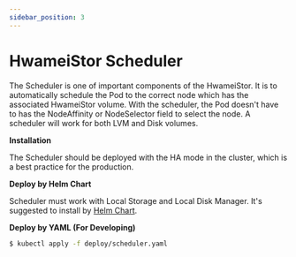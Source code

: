 ```yaml
---
sidebar_position: 3
---
```


# HwameiStor Scheduler

The Scheduler is one of important components of the HwameiStor. It is to automatically schedule the Pod to the correct node which has the associated HwameiStor volume. With the scheduler, the Pod doesn't have to has the NodeAffinity or NodeSelector field to select the node. A scheduler will work for both LVM and Disk volumes.

**Installation**

The Scheduler should be deployed with the HA mode in the cluster, which is a best practice for the production.

**Deploy by Helm Chart**

Scheduler must work with Local Storage and Local Disk Manager. It's suggested to install by [Helm Chart](../02installation/01helm-chart.md).

**Deploy by YAML (For Developing)**

```bash
$ kubectl apply -f deploy/scheduler.yaml
```
